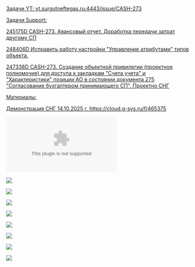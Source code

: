 <u>Задачи YT:<u>
[yt.surgutneftegas.ru:4443/issue/CASH-273](https://yt.surgutneftegas.ru:4443/issue/CASH-273)

<u>Задачи Support:</u>
<p>245175D CASH-273. Авансовый отчет. Доработка передачи затрат другому СП</p>
<p>248406D Исправить работу настройки "Управление атрибутами" типов объекта.</p>
<p>247338D CASH-273. Создание объектной привилегии (проектное полномочие) для доступа к закладкам "Счета учета" и "Характеристики" позиции АО в состоянии документа 275 "Согласование бухгалтером принимающего СП". Проектно СНГ</p>

<u>Материалы:</u>

Демонстрация СНГ 14.10.2025 г.
https://cloud.g-sys.ru/f/465375

![](ТТ%20ИО.%20DirectumRX%20-%20Global%20ERP.%20Командировки_v1.4_0310%201.docx)

![](Pasted%20image%2020250910153448.png)

![](Pasted%20image%2020250910160223.png)

![](Pasted%20image%2020250910160356.png)

![](Pasted%20image%2020250910160455.png)

![](Pasted%20image%2020250918141348.png)

![](Pasted%20image%2020251007082038.png)

![](Pasted%20image%2020251009083305.png)

![](Pasted%20image%2020251010130130.png)